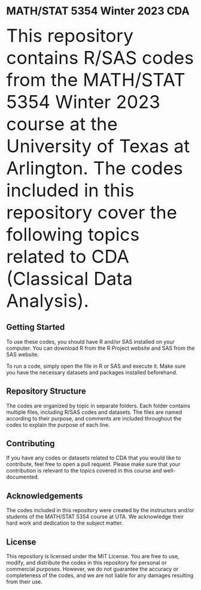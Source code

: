 # MATH/STAT 5354 Winter 2023 CDA
<font size="10"> 
This repository contains R/SAS codes from the MATH/STAT 5354 Winter 2023 course at the University of Texas at Arlington. The codes included in this repository cover the following topics related to CDA (Classical Data Analysis).</font> 

## Getting Started
To use these codes, you should have R and/or SAS installed on your computer. You can download R from the R Project website and SAS from the SAS website.

To run a code, simply open the file in R or SAS and execute it. Make sure you have the necessary datasets and packages installed beforehand.

## Repository Structure
The codes are organized by topic in separate folders. Each folder contains multiple files, including R/SAS codes and datasets. The files are named according to their purpose, and comments are included throughout the codes to explain the purpose of each line.

## Contributing
If you have any codes or datasets related to CDA that you would like to contribute, feel free to open a pull request. Please make sure that your contribution is relevant to the topics covered in this course and well-documented.

## Acknowledgements
The codes included in this repository were created by the instructors and/or students of the MATH/STAT 5354 course at UTA. We acknowledge their hard work and dedication to the subject matter.

## License
This repository is licensed under the MIT License. You are free to use, modify, and distribute the codes in this repository for personal or commercial purposes. However, we do not guarantee the accuracy or completeness of the codes, and we are not liable for any damages resulting from their use.

